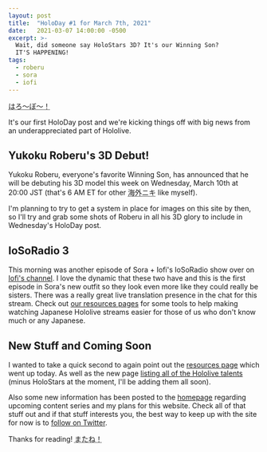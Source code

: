 ```yaml
---
layout: post
title:  "HoloDay #1 for March 7th, 2021"
date:   2021-03-07 14:00:00 -0500
excerpt: >-
  Wait, did someone say HoloStars 3D? It's our Winning Son?
  IT'S HAPPENING!
tags:
  - roberu
  - sora
  - iofi
---
```

<abbr title="Harooobooo!">はろ～ぼ～！</abbr>

It's our first HoloDay post and we're kicking things off with big news from an
underappreciated part of Hololive.

## Yukoku Roberu's 3D Debut!

Yukoku Roberu, everyone's favorite Winning Son, has announced that he will be
debuting his 3D model this week on Wednesday, March 10th at 20:00 JST (that's
6 AM ET for other <abbr title="Kaigai-Niki - Overseas Bros">海外ニキ</abbr> like
myself).

I'm planning to try to get a system in place for images on this site by then,
so I'll try and grab some shots of Roberu in all his 3D glory to include in
Wednesday's HoloDay post.

## IoSoRadio 3

This morning was another episode of Sora + Iofi's IoSoRadio show over on
[Iofi's channel](https://www.youtube.com/watch?v=0MHa6G-M3Fk). I love the
dynamic that these two have and this is the first episode in Sora's new outfit
so they look even more like they could really be sisters. There was a really
great live translation presence in the chat for this stream. Check out
[our resources pages](/resources/) for some tools to help making watching Japanese Hololive
streams easier for those of us who don't know much or any Japanese.

## New Stuff and Coming Soon

I wanted to take a quick second to again point out the
[resources page](/resources) which went up today. As well as the new page
[listing all of the Hololive talents](/holomem/) (minus HoloStars at the moment,
I'll be adding them all soon).

Also some new information has been posted to the [homepage](/) regarding
upcoming content series and my plans for this website. Check all of that stuff
out and if that stuff interests you, the best way to keep up with the site for
now is to [follow on Twitter](https://twitter.com/WeekInHololive).

Thanks for reading! <abbr title="See you!">またね！</abbr>